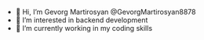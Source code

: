 - 👋 Hi, I’m Gevorg Martirosyan @GevorgMartirosyan8878
- 👀 I’m interested in backend development
- 🌱 I’m currently working in my coding skills
